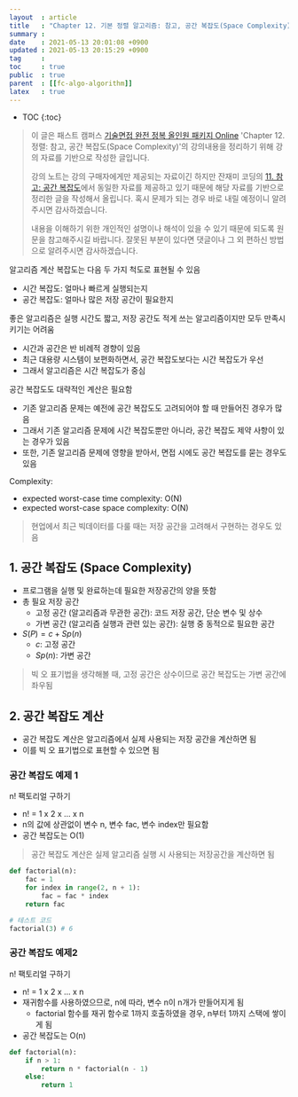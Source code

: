 ```yaml
---
layout  : article
title   : "Chapter 12. 기본 정렬 알고리즘: 참고, 공간 복잡도(Space Complexity)"
summary : 
date    : 2021-05-13 20:01:08 +0900
updated : 2021-05-13 20:15:29 +0900
tag     : 
toc     : true
public  : true
parent  : [[fc-algo-algorithm]]
latex   : true
---
```

* TOC
{:toc}

> 이 글은 패스트 캠퍼스 [기술면접 완전 정복 올인원 패키지 Online](https://fastcampus.co.kr/dev_online_algo) 'Chapter 12. 정렬: 참고, 공간 복잡도(Space Complexity)'의 강의내용을 정리하기 위해 강의 자료를 기반으로 작성한 글입니다.
>
> 강의 노트는 강의 구매자에게만 제공되는 자료이긴 하지만 잔재미 코딩의 [11. 참고: 공간 복잡도](https://www.fun-coding.org/Chapter12-spacecomplexity.html)에서 동일한 자료를 제공하고 있기 때문에 해당 자료를 기반으로 정리한 글을 작성해서 올립니다. 혹시 문제가 되는 경우 바로 내릴 예정이니 알려주시면 감사하겠습니다.
>
> 내용을 이해하기 위한 개인적인 설명이나 해석이 있을 수 있기 때문에 되도록 원문을 참고해주시길 바랍니다.
> 잘못된 부분이 있다면 댓글이나 그 외 편하신 방법으로 알려주시면 감사하겠습니다.

알고리즘 계산 복잡도는 다음 두 가지 척도로 표현될 수 있음

* 시간 복잡도: 얼마나 빠르게 실행되는지
* 공간 복잡도: 얼마나 많은 저장 공간이 필요한지

좋은 알고리즘은 실행 시간도 짧고, 저장 공간도 적게 쓰는 알고리즘이지만 모두 만족시키기는 어려움

* 시간과 공간은 반 비례적 경향이 있음
* 최근 대용량 시스템이 보편화하면서, 공간 복잡도보다는 시간 복잡도가 우선
* 그래서 알고리즘은 시간 복잡도가 중심

공간 복잡도도 대략적인 계산은 필요함

* 기존 알고리즘 문제는 예전에 공간 복잡도도 고려되어야 할 때 만들어진 경우가 많음
* 그래서 기존 알고리즘 문제에 시간 복잡도뿐만 아니라, 공간 복잡도 제약 사항이 있는 경우가 있음
* 또한, 기존 알고리즘 문제에 영향을 받아서, 면접 시에도 공간 복잡도를 묻는 경우도 있음

Complexity:

* expected worst-case time complexity: O(N)
* expected worst-case space complexity: O(N)

> 현업에서 최근 빅데이터를 다룰 때는 저장 공간을 고려해서 구현하는 경우도 있음

## 1. 공간 복잡도 (Space Complexity)

* 프로그램을 실행 및 완료하는데 필요한 저장공간의 양을 뜻함
* 총 필요 저장 공간
    * 고정 공간 (알고리즘과 무관한 공간): 코드 저장 공간, 단순 변수 및 상수
    * 가변 공간 (알고리즘 실행과 관련 있는 공간): 실행 중 동적으로 필요한 공간
* $S(P) = c + Sp(n)$
    * $c$: 고정 공간
    * $Sp(n)$: 가변 공간

> 빅 오 표기법을 생각해볼 때, 고정 공간은 상수이므로 공간 복잡도는 가변 공간에 좌우됨

## 2. 공간 복잡도 계산

* 공간 복잡도 계산은 알고리즘에서 실제 사용되는 저장 공간을 계산하면 됨
* 이를 빅 오 표기법으로 표현할 수 있으면 됨

### 공간 복잡도 예제 1

n! 팩토리얼 구하기

* n! = 1 x 2 x ... x n
* n의 값에 상관없이 변수 n, 변수 fac, 변수 index만 필요함
* 공간 복잡도는 O(1)

> 공간 복잡도 계산은 실제 알고리즘 실행 시 사용되는 저장공간을 계산하면 됨

```python
def factorial(n):
    fac = 1
    for index in range(2, n + 1):
        fac = fac * index
    return fac

# 테스트 코드
factorial(3) # 6
```

### 공간 복잡도 예제2

n! 팩토리얼 구하기

* n! = 1 x 2 x ... x n
* 재귀함수를 사용하였으므로, n에 따라, 변수 n이 n개가 만들어지게 됨
    * factorial 함수를 재귀 함수로 1까지 호출하였을 경우, n부터 1까지 스택에 쌓이게 됨
* 공간 복잡도는 O(n)

```python
def factorial(n):
    if n > 1:
        return n * factorial(n - 1)
    else:
        return 1
```
